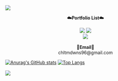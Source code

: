 <img src="https://capsule-render.vercel.app/api?type=Waving&color=auto&height=300&section=header&text=Welcome%20%&animation=twinkling&fontSize=90&fontAlignY=38&desc=Moon's%20GitHub%20Profile" />

<p align="center">
    <Strong>☁️Portfolio List☁️</Strong><br><br>
    <a href="https://pgmjun.tistory.com/" target="_blank"><img src="https://img.shields.io/badge/Tistory-535D6C?style=flat-square&logo=Tistory&logoColor=white"/></a>
    <a href="https://pgmjun.notion.site/pgmjun/33e788d9f4484f3f84701b5ff92b7f1e"(https://curious-bubbler-f7d.notion.site/HOME-97b90076e25c4f91a84ae7e04028819c) target="_blank"><img src="https://img.shields.io/badge/Notion-000000?style=flat-square&logo=Notion&logoColor=white"/></a>
    <br>
   <a href="https://hits.seeyoufarm.com"><img src="https://hits.seeyoufarm.com/api/count/incr/badge.svg?url=https%3A%2F%2Fgithub.com%2FPgmJun%2Fhit-counter&count_bg=%2379C83D&title_bg=%23555555&icon=&icon_color=%23E7E7E7&title=hits&edge_flat=false"/></a>
<br><br>
<Strong>📧Email📧</Strong><br>chltmdwns96@gmail.com<br>

</p>


[![Anurag's GitHub stats](https://github-readme-stats.vercel.app/api?username=moonsangwon)](https://github.com/moonsangwon/github-readme-stats)
[![Top Langs](https://github-readme-stats.vercel.app/api/top-langs/?username=moonsangwon&layout=compact)](https://github.com/anuraghazra/github-readme-stats)
<br><br>
<a href="https://hits.seeyoufarm.com"><img src="https://hits.seeyoufarm.com/api/count/incr/badge.svg?url=https%3A%2F%2Fgithub.com%2FMoonSangWon%2Fhit-counter&count_bg=%2379C83D&title_bg=%23555555&icon=&icon_color=%23E7E7E7&title=hits&edge_flat=false"/></a>
